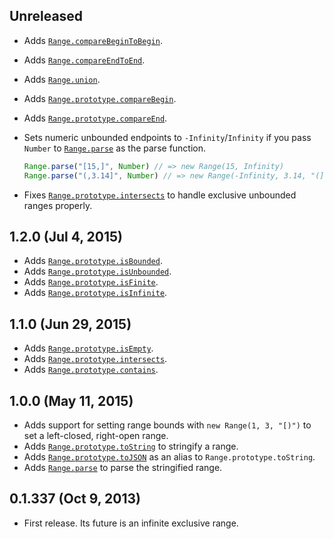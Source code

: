 ## Unreleased
- Adds [`Range.compareBeginToBegin`][].
- Adds [`Range.compareEndToEnd`][].
- Adds [`Range.union`][].
- Adds [`Range.prototype.compareBegin`][].
- Adds [`Range.prototype.compareEnd`][].

- Sets numeric unbounded endpoints to `-Infinity`/`Infinity` if you pass
  `Number` to [`Range.parse`][] as the parse function.

  ```javascript
  Range.parse("[15,]", Number) // => new Range(15, Infinity)
  Range.parse("(,3.14]", Number) // => new Range(-Infinity, 3.14, "(]")
  ```

- Fixes [`Range.prototype.intersects`][] to handle exclusive unbounded ranges
  properly.

[`Range.compareBeginToBegin`]: https://github.com/moll/js-strange/blob/master/doc/API.md#Range.compareBeginToBegin
[`Range.compareEndToEnd`]: https://github.com/moll/js-strange/blob/master/doc/API.md#Range.compareEndToEnd
[`Range.union`]: https://github.com/moll/js-strange/blob/master/doc/API.md#Range.union
[`Range.prototype.compareBegin`]: https://github.com/moll/js-strange/blob/master/doc/API.md#Range.prototype.compareBegin
[`Range.prototype.compareEnd`]: https://github.com/moll/js-strange/blob/master/doc/API.md#Range.prototype.compareEnd

## 1.2.0 (Jul 4, 2015)
- Adds [`Range.prototype.isBounded`][].
- Adds [`Range.prototype.isUnbounded`][].
- Adds [`Range.prototype.isFinite`][].
- Adds [`Range.prototype.isInfinite`][].

[`Range.prototype.isBounded`]: https://github.com/moll/js-strange/blob/master/doc/API.md#Range.prototype.isBounded
[`Range.prototype.isUnbounded`]: https://github.com/moll/js-strange/blob/master/doc/API.md#Range.prototype.isUnbounded
[`Range.prototype.isFinite`]: https://github.com/moll/js-strange/blob/master/doc/API.md#Range.prototype.isFinite
[`Range.prototype.isInfinite`]: https://github.com/moll/js-strange/blob/master/doc/API.md#Range.prototype.isInfinite

## 1.1.0 (Jun 29, 2015)
- Adds [`Range.prototype.isEmpty`][].
- Adds [`Range.prototype.intersects`][].
- Adds [`Range.prototype.contains`][].

[`Range.prototype.isEmpty`]: https://github.com/moll/js-strange/blob/master/doc/API.md#Range.prototype.isEmpty
[`Range.prototype.intersects`]: https://github.com/moll/js-strange/blob/master/doc/API.md#Range.prototype.intersects
[`Range.prototype.contains`]: https://github.com/moll/js-strange/blob/master/doc/API.md#Range.prototype.contains

## 1.0.0 (May 11, 2015)
- Adds support for setting range bounds with `new Range(1, 3, "[)")` to set
  a left-closed, right-open range.
- Adds [`Range.prototype.toString`][] to stringify a range.
- Adds [`Range.prototype.toJSON`][] as an alias to `Range.prototype.toString`.
- Adds [`Range.parse`][] to parse the stringified range.

[`Range.prototype.toString`]: https://github.com/moll/js-strange/blob/master/doc/API.md#Range.prototype.toString
[`Range.prototype.toJSON`]: https://github.com/moll/js-strange/blob/master/doc/API.md#Range.prototype.toJSON
[`Range.parse`]: https://github.com/moll/js-strange/blob/master/doc/API.md#Range.parse

## 0.1.337 (Oct 9, 2013)
- First release. Its future is an infinite exclusive range.
